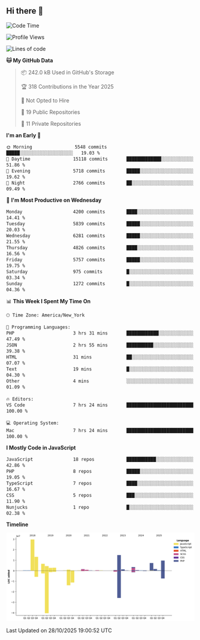 ## Hi there 👋

<!--START_SECTION:waka-->
![Code Time](http://img.shields.io/badge/Code%20Time-430%20hrs%2027%20mins-blue)

![Profile Views](http://img.shields.io/badge/Profile%20Views-0-blue)

![Lines of code](https://img.shields.io/badge/From%20Hello%20World%20I%27ve%20Written-101.2%20million%20lines%20of%20code-blue)

**🐱 My GitHub Data** 

> 📦 242.0 kB Used in GitHub's Storage 
 > 
> 🏆 318 Contributions in the Year 2025
 > 
> 🚫 Not Opted to Hire
 > 
> 📜 19 Public Repositories 
 > 
> 🔑 11 Private Repositories 
 > 
**I'm an Early 🐤** 

```text
🌞 Morning                5548 commits        █████░░░░░░░░░░░░░░░░░░░░   19.03 % 
🌆 Daytime                15118 commits       █████████████░░░░░░░░░░░░   51.86 % 
🌃 Evening                5718 commits        █████░░░░░░░░░░░░░░░░░░░░   19.62 % 
🌙 Night                  2766 commits        ██░░░░░░░░░░░░░░░░░░░░░░░   09.49 % 
```
📅 **I'm Most Productive on Wednesday** 

```text
Monday                   4200 commits        ████░░░░░░░░░░░░░░░░░░░░░   14.41 % 
Tuesday                  5839 commits        █████░░░░░░░░░░░░░░░░░░░░   20.03 % 
Wednesday                6281 commits        █████░░░░░░░░░░░░░░░░░░░░   21.55 % 
Thursday                 4826 commits        ████░░░░░░░░░░░░░░░░░░░░░   16.56 % 
Friday                   5757 commits        █████░░░░░░░░░░░░░░░░░░░░   19.75 % 
Saturday                 975 commits         █░░░░░░░░░░░░░░░░░░░░░░░░   03.34 % 
Sunday                   1272 commits        █░░░░░░░░░░░░░░░░░░░░░░░░   04.36 % 
```


📊 **This Week I Spent My Time On** 

```text
🕑︎ Time Zone: America/New_York

💬 Programming Languages: 
PHP                      3 hrs 31 mins       ████████████░░░░░░░░░░░░░   47.49 % 
JSON                     2 hrs 55 mins       ██████████░░░░░░░░░░░░░░░   39.38 % 
HTML                     31 mins             ██░░░░░░░░░░░░░░░░░░░░░░░   07.07 % 
Text                     19 mins             █░░░░░░░░░░░░░░░░░░░░░░░░   04.30 % 
Other                    4 mins              ░░░░░░░░░░░░░░░░░░░░░░░░░   01.09 % 

🔥 Editors: 
VS Code                  7 hrs 24 mins       █████████████████████████   100.00 % 

💻 Operating System: 
Mac                      7 hrs 24 mins       █████████████████████████   100.00 % 
```

**I Mostly Code in JavaScript** 

```text
JavaScript               18 repos            ███████████░░░░░░░░░░░░░░   42.86 % 
PHP                      8 repos             █████░░░░░░░░░░░░░░░░░░░░   19.05 % 
TypeScript               7 repos             ████░░░░░░░░░░░░░░░░░░░░░   16.67 % 
CSS                      5 repos             ███░░░░░░░░░░░░░░░░░░░░░░   11.90 % 
Nunjucks                 1 repo              █░░░░░░░░░░░░░░░░░░░░░░░░   02.38 % 
```



**Timeline**

![Lines of Code chart](https://raw.githubusercontent.com/wilbertcaba/wilbertcaba/main/assets/bar_graph.png)


 Last Updated on 28/10/2025 19:00:52 UTC
<!--END_SECTION:waka-->

<!--
**wilbertcaba/wilbertcaba** is a ✨ _special_ ✨ repository because its `README.md` (this file) appears on your GitHub profile.

Here are some ideas to get you started:

- 🔭 I’m currently working on ...
- 🌱 I’m currently learning ...
- 👯 I’m looking to collaborate on ...
- 🤔 I’m looking for help with ...
- 💬 Ask me about ...
- 📫 How to reach me: ...
- 😄 Pronouns: ...
- ⚡ Fun fact: ...
-->
